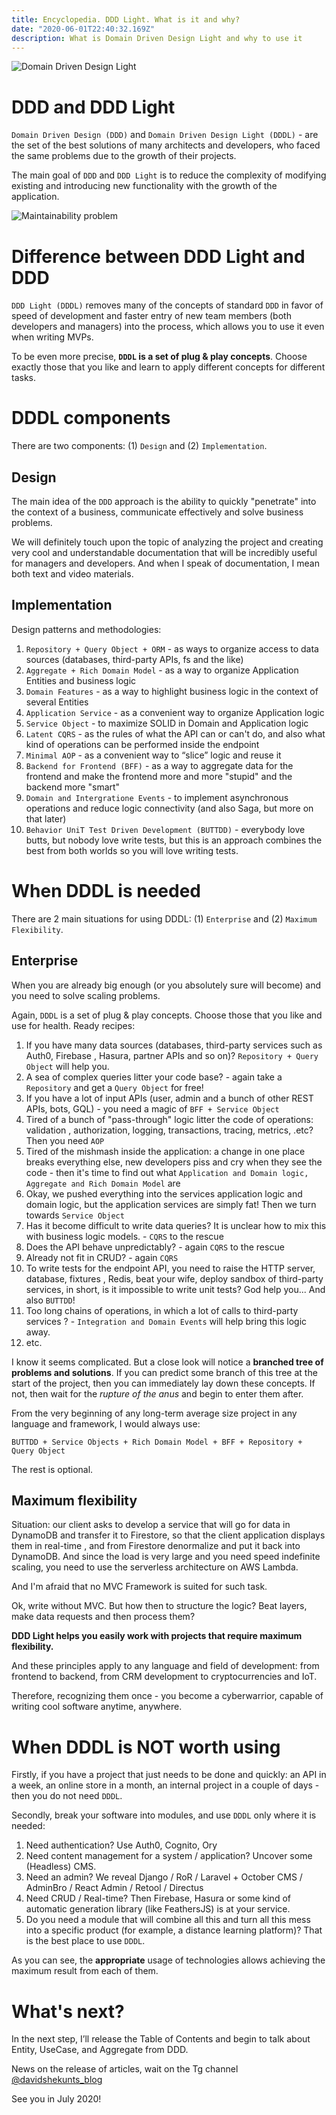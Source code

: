 ```yaml
---
title: Encyclopedia. DDD Light. What is it and why?
date: "2020-06-01T22:40:32.169Z"
description: What is Domain Driven Design Light and why to use it
---
```


![Domain Driven Design Light](./dddl.png)

# DDD and DDD Light
`Domain Driven Design (DDD)` and `Domain Driven Design Light (DDDL)` - are the set of the best
 solutions of many architects and developers, who faced the same problems due to the growth of
  their projects.

The main goal of `DDD` and `DDD Light` is to reduce the complexity of modifying existing and
 introducing new functionality with the growth of the application.

![Maintainability problem](./maintanability.jpg)

# Difference between DDD Light and DDD

`DDD Light (DDDL)` removes many of the concepts of standard `DDD` in favor of speed of development
and faster entry of new team members (both developers and managers) into the process, which
allows you to use it even when writing MVPs.

To be even more precise, **`DDDL` is a set of plug & play concepts**. Choose exactly those that you
like and learn to apply different concepts for different tasks.

# DDDL components
There are two components: (1) `Design` and (2) `Implementation`.

## Design
The main idea of the `DDD` approach is the ability to quickly "penetrate" into the context of a
business, communicate effectively and solve business problems.

We will definitely touch upon the topic of analyzing the project and creating very
cool and understandable documentation that will be incredibly useful for managers and developers.
And when I speak of documentation, I mean both text and video materials.

## Implementation
Design patterns and methodologies:

1. `Repository + Query Object + ORM` - as ways to organize access to data sources (databases,
third-party APIs, fs and the like)
1. `Aggregate + Rich Domain Model` - as a way to organize Application Entities and business logic
1. `Domain Features` - as a way to highlight business logic in the context of several Entities
1. `Application Service` - as a convenient way to organize Application logic
1. `Service Object` - to maximize SOLID in Domain and Application logic
1. `Latent CQRS` - as the rules of what the API can or can't do, and also what kind of
operations can be performed inside the endpoint
1. `Minimal AOP` - as a convenient way to “slice” logic and reuse it
1. `Backend for Frontend (BFF)` - as a way to aggregate data for the frontend and make the
frontend more and more "stupid" and the backend more "smart"
1. `Domain and Intergratione Events` - to implement asynchronous operations and reduce logic
connectivity (and also Saga, but more on that later)
1. `Behavior UniT Test Driven Development (BUTTDD)` - everybody love butts, but nobody love
 write tests, but this is an approach combines the best from both worlds so you will love writing
  tests.

# When DDDL is needed
There are 2 main situations for using DDDL: (1) `Enterprise` and (2) `Maximum Flexibility`.

## Enterprise

When you are already big enough (or you absolutely sure will become) and you need to solve scaling
problems.

Again, `DDDL` is a set of plug & play concepts. Choose those that you like and use for health.
Ready recipes:

1. If you have many data sources (databases, third-party services such as Auth0, Firebase
    , Hasura, partner APIs and so on)? `Repository + Query Object` will help you.
1. A sea of ​​complex queries litter your code base? - again take a `Repository` and get a `Query
 Object` for free!
1. If you have a lot of input APIs (user, admin and a bunch of other REST APIs, bots, GQL) - you
 need a magic of `BFF + Service Object`
1. Tired of a bunch of "pass-through" logic litter the code of operations: validation
    , authorization, logging, transactions, tracing, metrics, .etc? Then you need `AOP`
1. Tired of the mishmash inside the application: a change in one
     place breaks everything else, new developers piss and cry when they see the code - then it's
     time to find out what `Application and Domain logic, Aggregate and Rich Domain Model` are
1. Okay, we pushed everything into the services application logic and domain logic, but the
     application services are simply fat! Then we turn towards `Service Object`
1. Has it become difficult to write data queries? It is unclear how to mix this with business
     logic models. - `CQRS` to the rescue
1. Does the API behave unpredictably? - again `CQRS` to the rescue
1. Already not fit in CRUD? - again `CQRS`
1. To write tests for the endpoint API, you need to raise the HTTP server, database, fixtures
    , Redis, beat your wife, deploy sandbox of third-party services, in short, is it impossible to
    write unit tests? God help you... And also `BUTTDD`!
1. Too long chains of operations, in which a lot of calls to third-party services
    ? - `Integration and Domain Events` will help bring this logic away.
1. etc.

I know it seems complicated. But a close look will notice a **branched tree of problems and
 solutions**. If you can predict some branch of this tree at the start of the project, then you can
  immediately lay down these concepts. If not, then wait for the *rupture of the anus* and begin
   to enter them after.

From the very beginning of any long-term average size project in any language and framework,
 I would always use:

`BUTTDD + Service Objects + Rich Domain Model + BFF + Repository + Query Object`

The rest is optional.

## Maximum flexibility
Situation: our client asks to develop a service that will go for data in
DynamoDB and transfer it to Firestore, so that the client application displays them in real-time
,  and from Firestore denormalize and put it back into DynamoDB. And since the load is very
  large and you need speed indefinite scaling, you need to use the serverless architecture  on
   AWS Lambda.

And I'm afraid that no MVC Framework is suited for such task.

Ok, write without MVC. But how then to structure the logic? Beat layers, make data requests and 
then process them?

**DDD Light helps you easily work with projects that require maximum flexibility.**

And these principles apply to any language and field of development: from frontend to backend, from 
CRM development to cryptocurrencies and IoT.

Therefore, recognizing them once - you become a 
cyberwarrior, capable of writing cool software anytime, anywhere.

# When DDDL is NOT worth using

Firstly, if you have a project that just needs to be done and quickly: an API in a week, an online
store in a month, an internal project in a couple of days - then you do not need `DDDL`.

Secondly, break your software into modules, and use `DDDL` only where it is needed:

1. Need authentication? Use Auth0, Cognito, Ory
1. Need content management for a system / application? Uncover some (Headless) CMS.
1. Need an admin? We reveal Django / RoR / Laravel + October CMS / AdminBro / React Admin / Retool
 / Directus
1. Need CRUD / Real-time? Then Firebase, Hasura or some kind of automatic generation library (like
 FeathersJS) is at your service.
1. Do you need a module that will combine all this and turn all this mess into a specific product
 (for example, a distance learning platform)? That is the best place to use `DDDL`.
 
As you can see, the **appropriate** usage of technologies allows achieving the 
maximum result from each of them.
 
# What's next?

In the next step, I’ll release the Table of Contents and begin to talk about Entity, UseCase, and
Aggregate from DDD.

News on the release of articles, wait on the Tg channel [@davidshekunts_blog](https://teleg.run/davidshekunts_blog)

See you in July 2020!
